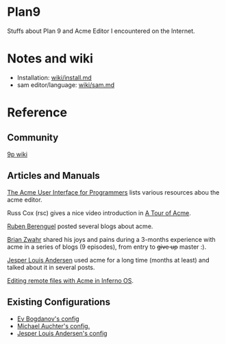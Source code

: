 # Plan9

Stuffs about Plan 9 and Acme Editor I encountered on the Internet.

# Notes and wiki

- Installation: [wiki/install.md](/wiki/install.md)
- sam editor/language: [wiki/sam.md](/wiki/sam.md)


# Reference

## Community

[9p wiki](https://9p.io/wiki/plan9/community/index.html)

## Articles and Manuals

[The Acme User Interface for Programmers](http://acme.cat-v.org) lists various
resources abou the acme editor.

Russ Cox (rsc) gives a nice video introduction in [A Tour of
Acme](https://research.swtch.com/acme).

[Ruben Berenguel](http://www.mostlymaths.net/p/contact.html) posted several
blogs about acme.

[Brian Zwahr](http://www.mostlymaths.net/p/contact.html) shared his joys and
pains during a 3-months experience with acme in a series of blogs (9 episodes),
from entry to ~~give up~~ master :).

[Jesper Louis
Andersen](http://jlouisramblings.blogspot.sg/2013/04/acme-as-editor_20.html)
used acme for a long time (months at least) and talked about it in several
posts.

[Editing remote files with Acme in Inferno
OS](https://bluishcoder.co.nz/2013/06/11/editing-remote-files-with-acme-in-inferno-os.html).


## Existing Configurations

- [Ev Bogdanov's config](https://github.com/evbogdanov/acme)
- [Michael Auchter's config.](https://github.com/auchter/dotfiles/tree/master/plan9)
- [Jesper Louis Andersen's config](https://github.com/jlouis/plan9-setup)
